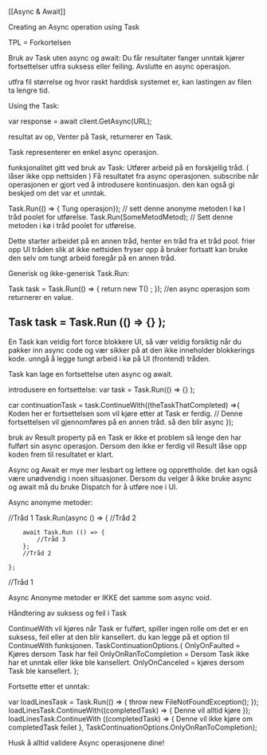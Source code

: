 [[Async & Await]]

Creating an Async operation using Task


TPL = Forkortelsen

Bruk av Task uten async og await:
	Du får resultater
	fanger unntak
	kjører fortsettelser utfra suksess eller feiling.
	Avslutte en async operasjon.

utfra fil størrelse og hvor raskt harddisk systemet er, kan lastingen av filen ta lengre tid.

Using the Task:

var response = await client.GetAsync(URL);

resultat av op, Venter på Task, returnerer en Task.

Task representerer en enkel async operasjon.

funksjonalitet gitt ved bruk av Task:
	Utfører arbeid på en forskjellig tråd. ( låser ikke opp nettsiden )
	Få resultatet fra async operasjonen.
	subscribe når operasjonen er gjort ved å introdusere kontinuasjon.
	den kan også gi beskjed om det var et unntak.


Task.Run(() => { Tung operasjon}); // sett denne anonyme metoden I kø I tråd poolet for utførelse.
Task.Run(SomeMetodMetod); // Sett denne metoden i kø i tråd poolet for utførelse.

Dette starter arbeidet på en annen tråd, henter en tråd fra et tråd pool. frier opp UI tråden slik at ikke nettsiden fryser opp å bruker fortsatt kan bruke den selv om tungt arbeid foregår på en annen tråd. 


Generisk og ikke-generisk Task.Run:

Task<T> task = Task.Run<T>(() => { return new T() ; }); //en async operasjon som returnerer en value.

Task task = Task.Run (() => {} );
-----------------------------------------------------------------
En Task kan veldig fort force blokkere UI, så vær veldig forsiktig når du pakker inn async code og vær sikker på at den ikke inneholder blokkerings kode.
unngå å legge tungt arbeid i kø på UI (frontend) tråden.

Task kan lage en fortsettelse uten async og await.

introdusere en fortsettelse:
 var task = Task.Run(() => {} );

 car continuationTask = task.ContinueWith((theTaskThatCompleted) =>{ 
		Koden her er fortsettelsen som vil kjøre etter at Task er ferdig. // Denne fortsettelsen vil gjennomføres på en annen tråd. så den blir 											async
		});

bruk av Result property på en Task er ikke et problem så lenge den har fulført sin async operasjon. Dersom den ikke er ferdig vil Result låse opp koden frem til resultatet er klart. 

Async og Await er mye mer lesbart og lettere og opprettholde. det kan også være unødvendig i noen situasjoner.
Dersom du velger å ikke bruke async og await må du bruke Dispatch for å utføre noe i UI.


Async anonyme metoder:

//Tråd 1
	Task.Run(async () => {
		//Tråd 2

		await Task.Run (() => {
			//Tråd 3
		};
		//Tråd 2

	};
//Tråd 1


Async Anonyme metoder er IKKE det samme som async void.

Håndtering av suksess og feil i Task

ContinueWith vil kjøres når Task er fulført, spiller ingen rolle om det er en suksess, feil eller at den blir kansellert.
du kan legge på et option til ContinueWith funksjonen.
TaskContinuationOptions.{
		OnlyOnFaulted = Kjøres dersom Task har feil
		OnlyOnRanToCompletion = Dersom Task ikke har et unntak eller ikke ble kansellert.
		OnlyOnCanceled = kjøres dersom Task ble kansellert.
		};


Fortsette etter et unntak:

var loadLinesTask = Task.Run(() => { throw new FileNotFoundException(); });
loadLinesTask.ContinueWith((completedTask) => { Denne vil alltid kjøre });
loadLinesTask.ContinueWith ((completedTask) => { Denne vil ikke kjøre om completedTask feilet }, TaskContinuationOptions.OnlyOnRanToCompletion);


Husk å alltid validere Async operasjonene dine!

